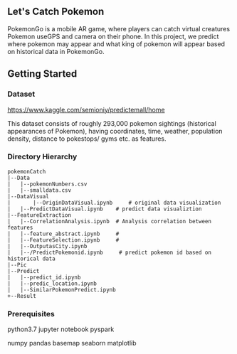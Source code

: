 ## Let's Catch Pokemon
PokemonGo is a mobile AR game, where players can catch virtual creatures Pokemon useGPS and camera on their phone. In this project, we predict where pokemon may appear and what king of pokemon will appear based on historical data in PokemonGo.
## Getting Started
### Dataset
https://www.kaggle.com/semioniy/predictemall/home

This dataset consists of roughly 293,000 pokemon sightings (historical appearances of Pokemon), having coordinates, time, weather, population density, distance to pokestops/ gyms etc. as features.
### Directory Hierarchy

````
pokemonCatch
|--Data    
|   |--pokemonNumbers.csv            
| 	|--smalldata.csv   
|--DataVisual   
|   	|--OriginDataVisual.ipynb     # original data visualization   
|	|--PredictDataVisual.ipynb    # predict data visualiztion  
|--FeatureExtraction  
|  	|--CorrelationAnalysis.ipynb  # Analysis correlation between features  
|   |--feature_abstract.ipynb     #  
|	|--FeatureSelection.ipynb     #   
|   |--OutputasCity.ipynb   
|   |--/PredictPokemonid.ipynb     # predict pokemon id based on historical data  
|--Pic
|--Predict  
|   |--predict_id.ipynb
|   |--predic_location.ipynb  
|   |--SimilarPokemonPredict.ipynb  
+--Result  
````


### Prerequisites
python3.7
jupyter notebook
pyspark

numpy
pandas
basemap
seaborn
matplotlib
